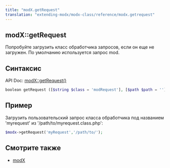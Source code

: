 ```yaml
---
title: "modX.getRequest"
translation: "extending-modx/modx-class/reference/modx.getrequest"
---
```


## modX::getRequest

Попробуйте загрузить класс обработчика запросов, если он еще не загружен. По умолчанию используется запрос mod.

## Синтаксис

API Doc: [modX::getRequest()](http://api.modx.com/revolution/2.2/db_core_model_modx_modx.class.html#%5CmodX::getRequest())

``` php
boolean getRequest ([$string $class = 'modRequest'], [$path $path = ''])
```

## Пример

Загрузить пользовательский запрос класса обработчика под названием 'myrequest' из '/path/to/myrequest.class.php':

``` php
$modx->getRequest('myRequest','/path/to/');
```

## Смотрите также

- [modX](extending-modx/core-model/modx "modX")

